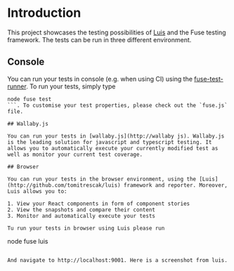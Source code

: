 # Introduction

This project showcases the testing possibilities of [Luis]() and the Fuse testing framework.
The tests can be run in three different environment.

## Console

You can run your tests in console (e.g. when using CI) using the [fuse-test-runner](https://github.com/fuse-box/fuse-test-runner). To run your tests, simply type 

```
node fuse test
```. To customise your test properties, please check out the `fuse.js` file.

## Wallaby.js

You can run your tests in [wallaby.js](http://wallaby js). Wallaby.js is the leading solution for javascript and typescript testing. It allows you to automatically execute your currently modified test as well as monitor your current test coverage.

## Browser

You can run your tests in the browser environment, using the [Luis](http://github.com/tomitrescak/luis) framework and reporter. Moreover, Luis allows you to:

1. View your React components in form of component stories
2. View the snapshots and compare their content
3. Monitor and automatically execute your tests

Tu run your tests in browser using Luis please run

```
node fuse luis
```

And navigate to http://localhost:9001. Here is a screenshot from luis.
